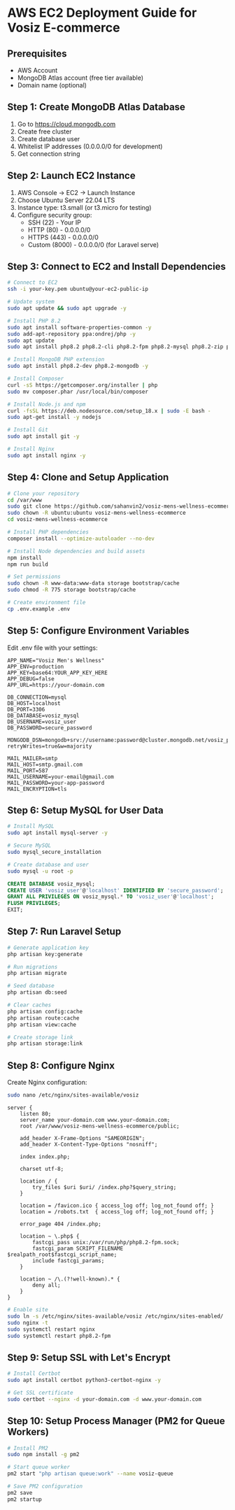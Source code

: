# AWS EC2 Deployment Guide for Vosiz E-commerce

## Prerequisites
- AWS Account
- MongoDB Atlas account (free tier available)
- Domain name (optional)

## Step 1: Create MongoDB Atlas Database
1. Go to https://cloud.mongodb.com
2. Create free cluster
3. Create database user
4. Whitelist IP addresses (0.0.0.0/0 for development)
5. Get connection string

## Step 2: Launch EC2 Instance
1. AWS Console → EC2 → Launch Instance
2. Choose Ubuntu Server 22.04 LTS
3. Instance type: t3.small (or t3.micro for testing)
4. Configure security group:
   - SSH (22) - Your IP
   - HTTP (80) - 0.0.0.0/0
   - HTTPS (443) - 0.0.0.0/0
   - Custom (8000) - 0.0.0.0/0 (for Laravel serve)

## Step 3: Connect to EC2 and Install Dependencies

```bash
# Connect to EC2
ssh -i your-key.pem ubuntu@your-ec2-public-ip

# Update system
sudo apt update && sudo apt upgrade -y

# Install PHP 8.2
sudo apt install software-properties-common -y
sudo add-apt-repository ppa:ondrej/php -y
sudo apt update
sudo apt install php8.2 php8.2-cli php8.2-fpm php8.2-mysql php8.2-zip php8.2-gd php8.2-mbstring php8.2-curl php8.2-xml php8.2-bcmath php8.2-json -y

# Install MongoDB PHP extension
sudo apt install php8.2-dev php8.2-mongodb -y

# Install Composer
curl -sS https://getcomposer.org/installer | php
sudo mv composer.phar /usr/local/bin/composer

# Install Node.js and npm
curl -fsSL https://deb.nodesource.com/setup_18.x | sudo -E bash -
sudo apt-get install -y nodejs

# Install Git
sudo apt install git -y

# Install Nginx
sudo apt install nginx -y
```

## Step 4: Clone and Setup Application

```bash
# Clone your repository
cd /var/www
sudo git clone https://github.com/sahanvin2/vosiz-mens-wellness-ecommerce.git
sudo chown -R ubuntu:ubuntu vosiz-mens-wellness-ecommerce
cd vosiz-mens-wellness-ecommerce

# Install PHP dependencies
composer install --optimize-autoloader --no-dev

# Install Node dependencies and build assets
npm install
npm run build

# Set permissions
sudo chown -R www-data:www-data storage bootstrap/cache
sudo chmod -R 775 storage bootstrap/cache

# Create environment file
cp .env.example .env
```

## Step 5: Configure Environment Variables

Edit .env file with your settings:

```env
APP_NAME="Vosiz Men's Wellness"
APP_ENV=production
APP_KEY=base64:YOUR_APP_KEY_HERE
APP_DEBUG=false
APP_URL=https://your-domain.com

DB_CONNECTION=mysql
DB_HOST=localhost
DB_PORT=3306
DB_DATABASE=vosiz_mysql
DB_USERNAME=vosiz_user
DB_PASSWORD=secure_password

MONGODB_DSN=mongodb+srv://username:password@cluster.mongodb.net/vosiz_products?retryWrites=true&w=majority

MAIL_MAILER=smtp
MAIL_HOST=smtp.gmail.com
MAIL_PORT=587
MAIL_USERNAME=your-email@gmail.com
MAIL_PASSWORD=your-app-password
MAIL_ENCRYPTION=tls
```

## Step 6: Setup MySQL for User Data

```bash
# Install MySQL
sudo apt install mysql-server -y

# Secure MySQL
sudo mysql_secure_installation

# Create database and user
sudo mysql -u root -p
```

```sql
CREATE DATABASE vosiz_mysql;
CREATE USER 'vosiz_user'@'localhost' IDENTIFIED BY 'secure_password';
GRANT ALL PRIVILEGES ON vosiz_mysql.* TO 'vosiz_user'@'localhost';
FLUSH PRIVILEGES;
EXIT;
```

## Step 7: Run Laravel Setup

```bash
# Generate application key
php artisan key:generate

# Run migrations
php artisan migrate

# Seed database
php artisan db:seed

# Clear caches
php artisan config:cache
php artisan route:cache
php artisan view:cache

# Create storage link
php artisan storage:link
```

## Step 8: Configure Nginx

Create Nginx configuration:

```bash
sudo nano /etc/nginx/sites-available/vosiz
```

```nginx
server {
    listen 80;
    server_name your-domain.com www.your-domain.com;
    root /var/www/vosiz-mens-wellness-ecommerce/public;

    add_header X-Frame-Options "SAMEORIGIN";
    add_header X-Content-Type-Options "nosniff";

    index index.php;

    charset utf-8;

    location / {
        try_files $uri $uri/ /index.php?$query_string;
    }

    location = /favicon.ico { access_log off; log_not_found off; }
    location = /robots.txt  { access_log off; log_not_found off; }

    error_page 404 /index.php;

    location ~ \.php$ {
        fastcgi_pass unix:/var/run/php/php8.2-fpm.sock;
        fastcgi_param SCRIPT_FILENAME $realpath_root$fastcgi_script_name;
        include fastcgi_params;
    }

    location ~ /\.(?!well-known).* {
        deny all;
    }
}
```

```bash
# Enable site
sudo ln -s /etc/nginx/sites-available/vosiz /etc/nginx/sites-enabled/
sudo nginx -t
sudo systemctl restart nginx
sudo systemctl restart php8.2-fpm
```

## Step 9: Setup SSL with Let's Encrypt

```bash
# Install Certbot
sudo apt install certbot python3-certbot-nginx -y

# Get SSL certificate
sudo certbot --nginx -d your-domain.com -d www.your-domain.com
```

## Step 10: Setup Process Manager (PM2 for Queue Workers)

```bash
# Install PM2
sudo npm install -g pm2

# Start queue worker
pm2 start "php artisan queue:work" --name vosiz-queue

# Save PM2 configuration
pm2 save
pm2 startup
```